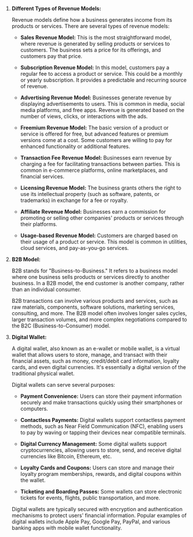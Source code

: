 
1. **Different Types of Revenue Models:**
   
   Revenue models define how a business generates income from its products or services. There are several types of revenue models:

   - **Sales Revenue Model:** This is the most straightforward model, where revenue is generated by selling products or services to customers. The business sets a price for its offerings, and customers pay that price.

   - **Subscription Revenue Model:** In this model, customers pay a regular fee to access a product or service. This could be a monthly or yearly subscription. It provides a predictable and recurring source of revenue.

   - **Advertising Revenue Model:** Businesses generate revenue by displaying advertisements to users. This is common in media, social media platforms, and free apps. Revenue is generated based on the number of views, clicks, or interactions with the ads.

   - **Freemium Revenue Model:** The basic version of a product or service is offered for free, but advanced features or premium versions come at a cost. Some customers are willing to pay for enhanced functionality or additional features.

   - **Transaction Fee Revenue Model:** Businesses earn revenue by charging a fee for facilitating transactions between parties. This is common in e-commerce platforms, online marketplaces, and financial services.

   - **Licensing Revenue Model:** The business grants others the right to use its intellectual property (such as software, patents, or trademarks) in exchange for a fee or royalty.

   - **Affiliate Revenue Model:** Businesses earn a commission for promoting or selling other companies' products or services through their platforms.

   - **Usage-based Revenue Model:** Customers are charged based on their usage of a product or service. This model is common in utilities, cloud services, and pay-as-you-go services.

2. **B2B Model:**

   B2B stands for "Business-to-Business." It refers to a business model where one business sells products or services directly to another business. In a B2B model, the end customer is another company, rather than an individual consumer.

   B2B transactions can involve various products and services, such as raw materials, components, software solutions, marketing services, consulting, and more. The B2B model often involves longer sales cycles, larger transaction volumes, and more complex negotiations compared to the B2C (Business-to-Consumer) model.

3. **Digital Wallet:**

   A digital wallet, also known as an e-wallet or mobile wallet, is a virtual wallet that allows users to store, manage, and transact with their financial assets, such as money, credit/debit card information, loyalty cards, and even digital currencies. It's essentially a digital version of the traditional physical wallet.

   Digital wallets can serve several purposes:

   - **Payment Convenience:** Users can store their payment information securely and make transactions quickly using their smartphones or computers.

   - **Contactless Payments:** Digital wallets support contactless payment methods, such as Near Field Communication (NFC), enabling users to pay by waving or tapping their devices near compatible terminals.

   - **Digital Currency Management:** Some digital wallets support cryptocurrencies, allowing users to store, send, and receive digital currencies like Bitcoin, Ethereum, etc.

   - **Loyalty Cards and Coupons:** Users can store and manage their loyalty program memberships, rewards, and digital coupons within the wallet.

   - **Ticketing and Boarding Passes:** Some wallets can store electronic tickets for events, flights, public transportation, and more.

   Digital wallets are typically secured with encryption and authentication mechanisms to protect users' financial information. Popular examples of digital wallets include Apple Pay, Google Pay, PayPal, and various banking apps with mobile wallet functionality.
